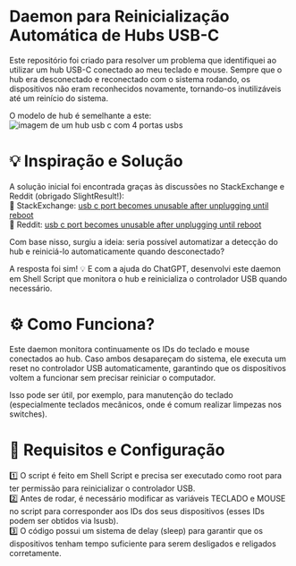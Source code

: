 # Daemon para Reinicialização Automática de Hubs USB-C

Este repositório foi criado para resolver um problema que identifiquei ao utilizar um hub USB-C conectado ao meu teclado e mouse. Sempre que o hub era desconectado e reconectado com o sistema rodando, os dispositivos não eram reconhecidos novamente, tornando-os inutilizáveis até um reinício do sistema.

O modelo de hub é semelhante a este:
![imagem de um hub usb c com 4 portas usbs](https://chipsetinfo.com.br/imgcache/2348/1000x/uploads/2348/product/photo_6229089d71941.jpg.webp) 

# 💡 Inspiração e Solução

A solução inicial foi encontrada graças às discussões no StackExchange e Reddit (obrigado SlightResult!): <br> 
🔗 StackExchange: <a href=https://unix.stackexchange.com/questions/598094/usb-c-port-becomes-unusable-after-unplugging-until-reboot>usb c port becomes unusable after unplugging until reboot</a> <br> 
🔗 Reddit: <a href=https://www.reddit.com/r/linuxquestions/comments/htwo8n/usb_c_port_becomes_unusable_after_unplugging>usb c port becomes unusable after unplugging until reboot</a> <br>

Com base nisso, surgiu a ideia: seria possível automatizar a detecção do hub e reiniciá-lo automaticamente quando desconectado?

A resposta foi sim! 💡 E com a ajuda do ChatGPT, desenvolvi este daemon em Shell Script que monitora o hub e reinicializa o controlador USB quando necessário.

# ⚙️ Como Funciona?

Este daemon monitora continuamente os IDs do teclado e mouse conectados ao hub. Caso ambos desapareçam do sistema, ele executa um reset no controlador USB automaticamente, garantindo que os dispositivos voltem a funcionar sem precisar reiniciar o computador.

Isso pode ser útil, por exemplo, para manutenção do teclado (especialmente teclados mecânicos, onde é comum realizar limpezas nos switches).

# 📌 Requisitos e Configuração

1️⃣ O script é feito em Shell Script e precisa ser executado como root para ter permissão para reinicializar o controlador USB. <br>
2️⃣ Antes de rodar, é necessário modificar as variáveis TECLADO e MOUSE no script para corresponder aos IDs dos seus dispositivos (esses IDs podem ser obtidos via lsusb). <br>
3️⃣ O código possui um sistema de delay (sleep) para garantir que os dispositivos tenham tempo suficiente para serem desligados e religados corretamente. <br>
